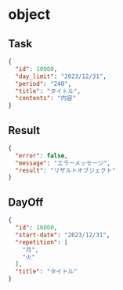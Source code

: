 # object

## Task

```json
{
  "id": 10000,
  "day_limit": "2023/12/31",
  "period": "240",
  "title": "タイトル",
  "contents": "内容"
}
```

## Result

```json
{
  "error": false,
  "message": "エラーメッセージ",
  "result": "リザルトオブジェクト"
}
```

## DayOff

```json
{
  "id": 10000,
  "start-date": "2023/12/31",
  "repetition": [
    "月",
    "火"
  ],
  "title": "タイトル"
}
```
